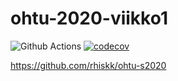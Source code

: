 # ohtu-2020-viikko1

![Github Actions](https://github.com/rhiskk/ohtu-2020-viikko1/workflows/Java%20CI%20with%20Gradle/badge.svg)
[![codecov](https://codecov.io/gh/HiskiR/ohtu-2020-viikko1/branch/main/graph/badge.svg?token=TOETHLA77K)](undefined)

https://github.com/rhiskk/ohtu-s2020
